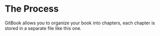 # The Process

GitBook allows you to organize your book into chapters, each chapter is stored in a separate file like this one.

